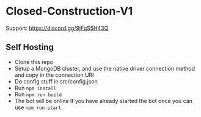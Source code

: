 # Closed-Construction-V1
Support: https://discord.gg/9jFqS5H43Q

## Self Hosting
- Clone this repo
- Setup a MongoDB cluster, and use the native driver connection method and copy in the connection URI
- Do config stuff in src/config.json
- Run `npm install`
- Run `npm run build`
- The bot will be online
If you have already started the bot once you can use `npm run start`
